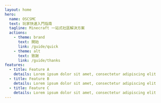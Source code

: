 ```yaml
---
layout: home
hero:
  name: OSCSMC
  text: 玩家快速入門指南
  tagline: Minecraft 一站式社區解決方案
  actions:
    - theme: brand
      text: 開始
      link: /guide/quick
    - theme: alt
      text: 致謝
      link: /guide/thanks
features:
  - title: Feature A
    details: Lorem ipsum dolor sit amet, consectetur adipiscing elit
  - title: Feature B
    details: Lorem ipsum dolor sit amet, consectetur adipiscing elit
  - title: Feature C
    details: Lorem ipsum dolor sit amet, consectetur adipiscing elit
---
```

